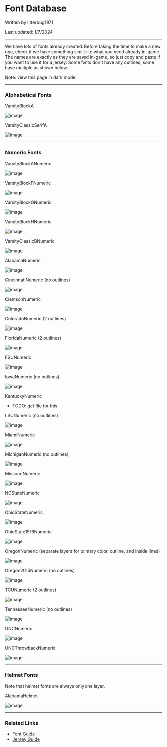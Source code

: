 # Font Database

Written by litterbug1971

Last updated: 1/7/2024

---

We have lots of fonts already created. Before taking the time to make a new one, check if we have something similar to what you need already in-game.
The names are exactly as they are saved in-game, so just copy and paste if you want to use it for a jersey. Some fonts don't have any outlines, some
have multiple as shown below.

Note: view this page in dark mode

---

### Alphabetical Fonts

VarsityBlockA

![image](https://github.com/cyberplanet1870/xcaa/assets/123999017/5c32d9b0-2cb3-4be9-80a1-91e21de8c611)

VarsityClassicSerifA

![image](https://github.com/cyberplanet1870/xcaa/assets/123999017/f1d6d35b-2a4f-4bba-8a68-46efc6183c35)

---

### Numeric Fonts

VarsityBlockANumeric

![image](https://github.com/cyberplanet1870/xcaa/assets/123999017/d2b81fc0-2d25-451f-84dc-97f709a5596e)

VarsityBlockFNumeric

![image](https://github.com/cyberplanet1870/xcaa/assets/123999017/23b67b3d-0ead-4467-bd77-0fb8114e16a6)

VarsityBlockGNumeric

![image](https://github.com/cyberplanet1870/xcaa/assets/123999017/4cde32d1-058d-4a87-9776-3f85e29efa4f)

VarsityBlockHNumeric

![image](https://github.com/cyberplanet1870/xcaa/assets/123999017/3fbd9688-8647-4737-a4da-26d8bca7e9cb)

VarsityClassicBNumeric

![image](https://github.com/cyberplanet1870/xcaa/assets/123999017/708f9f85-b83d-4d1f-9950-ec48c2bf283f)

AlabamaNumeric

![image](https://github.com/cyberplanet1870/xcaa/assets/123999017/ba9f4e53-99c7-42ad-9445-be992a3f43bf)

CincinnatiNumeric (no outlines)

![image](https://github.com/cyberplanet1870/xcaa/assets/123999017/6ec73021-7a90-4be4-bc34-79faa4c61eb4)

ClemsonNumeric

![image](https://github.com/cyberplanet1870/xcaa/assets/123999017/7717afd0-7983-4ba0-aff1-6372c35ce0e6)

ColoradoNumeric (2 outlines)

![image](https://github.com/cyberplanet1870/xcaa/assets/123999017/37c32c2c-0f29-435f-8584-5cc6153a0860)

FloridaNumeric (2 outlines)

![image](https://github.com/cyberplanet1870/xcaa/assets/123999017/27b9130a-baac-4ee4-90a2-027c6cb88763)

FSUNumeric

![image](https://github.com/cyberplanet1870/xcaa/assets/123999017/ceb07955-60e5-4048-b6cb-3521e635a4df)

IowaNumeric (no outlines)

![image](https://github.com/cyberplanet1870/xcaa/assets/123999017/30ec6fa8-5714-41f5-b33c-06f3d4d6a4b2)

KentuckyNumeric
- TODO: get file for this

LSUNumeric (no outlines)

![image](https://github.com/cyberplanet1870/xcaa/assets/123999017/de848ea8-8a23-4a62-9f7b-8c433ad8bc46)

MiamiNumeric

![image](https://github.com/cyberplanet1870/xcaa/assets/123999017/b914ba53-6132-436d-94ec-f8d11807b057)

MichiganNumeric (no outlines)

![image](https://github.com/cyberplanet1870/xcaa/assets/123999017/5d47f64b-8e50-40f5-9242-75db3fc0d0c7)

MissouriNumeric

![image](https://github.com/cyberplanet1870/xcaa/assets/123999017/2ea8772c-095d-41cd-ae8e-d7952de6c938)

NCStateNumeric

![image](https://github.com/cyberplanet1870/xcaa/assets/123999017/e22f3295-cf1e-42e4-8340-d85e1600fb5b)

OhioStateNumeric

![image](https://github.com/cyberplanet1870/xcaa/assets/123999017/f24b8e3c-3726-49df-977d-7e24f4de6e0a)

OhioState1916Numeric

![image](https://github.com/cyberplanet1870/xcaa/assets/123999017/b2ebce7f-0c7a-4b26-b38c-3ae3ee819f46)

OregonNumeric (separate layers for primary color, outline, and inside lines)

![image](https://github.com/cyberplanet1870/xcaa/assets/123999017/f5d24c38-62e0-41f5-a6d2-2ac549b14358)

Oregon2015Numeric (no outlines)

![image](https://github.com/cyberplanet1870/xcaa/assets/123999017/1b4208d4-b1e3-40ac-a91b-55d4908d051b)

TCUNumeric (2 outlines)

![image](https://github.com/cyberplanet1870/xcaa/assets/123999017/b46000dc-0c00-445c-9e8d-313f6ff6ec82)

TennesseeNumeric (no outlines)

![image](https://github.com/cyberplanet1870/xcaa/assets/123999017/6bff76b9-5b53-4202-9cec-0bc00030c9bf)

UNCNumeric

![image](https://github.com/cyberplanet1870/xcaa/assets/123999017/cb59bf0f-0c3a-4c29-ae84-83d0c732aa1c)

UNCThrowbackNumeric

![image](https://github.com/cyberplanet1870/xcaa/assets/123999017/89d22d12-7110-40bb-9a3c-159c319bc847)

---

### Helmet Fonts

Note that helmet fonts are always only one layer.

AlabamaHelmet

![image](https://github.com/cyberplanet1870/xcaa/assets/123999017/f04dc38d-1c73-44b4-ad63-12eec7bca12d)

---

### Related Links

- [Font Guide](https://github.com/cyberplanet1870/xcaa/blob/main/font_guide.md)
- [Jersey Guide](https://github.com/cyberplanet1870/xcaa/blob/main/jersey_guide.md)

